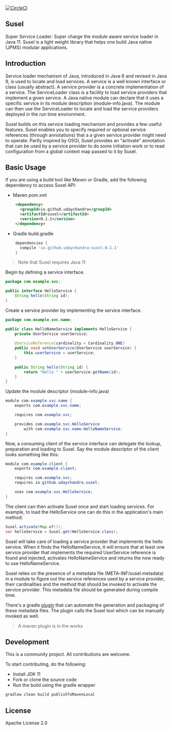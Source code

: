 [![CircleCI](https://circleci.com/gh/udaychandra/susel.svg?style=svg)](https://circleci.com/gh/udaychandra/susel)

## Susel
<em>Su</em>per <em>Se</em>rvice <em>L</em>oader: Super charge the module aware service loader in Java 11. 
Susel is a light weight library that helps one build Java native (JPMS) modular applications.

## Introduction
Service loader mechanism of Java, introduced in Java 6 and revised in Java 9, is used to locate and load services. 
A service is a well known interface or class (usually abstract). A service provider is a concrete implementation of a service. 
The ServiceLoader class is a facility to load service providers that implement a given service. 
A Java native module can declare that it uses a specific service in its module description (module-info.java). The module can then use the ServiceLoader to locate and load the service providers deployed in the run time environment.

Susel builds on this service loading mechanism and provides a few useful features. 
Susel enables you to specify required or optional service references (through annotations) that a a given service provider might need to operate. 
Partly inspired by OSGI, Susel provides an "activate" annotation that can be used by a service provider to do some initiation work or to read configuration from a global context map passed to it by Susel.  

## Basic Usage
If you are using a build tool like Maven or Gradle, add the following dependency to access Susel API:

- Maven pom.xml
  ```xml
   <dependency>
     <groupId>io.github.udaychandra</groupId>
     <artifactId>susel</artifactId>
     <version>0.1.1</version>
   </dependency>
   ```

- Gradle build.gradle
  ```groovy
   dependencies {
     compile 'io.github.udaychandra:susel:0.1.1'
   }
   ```

> Note that Susel requires Java 11

Begin by defining a service interface.

```java
package com.example.svc;

public interface HelloService {
    String hello(String id);
}

```   
Create a service provider by implementing the service interface.

```java
package com.example.svc.name;

public class HelloNameService implements HelloService {
    private UserService userService;
    
    @ServiceReference(cardinality = Cardinality.ONE)
    public void setUserService(UserService userService) {
        this.userService = userService;
    }
    
    public String hello(String id) {
        return "Hello " + userService.getName(id);
    }
}
```

Update the module descriptor (module-info.java)
```java
module com.example.svc.name {
    exports com.example.svc.name;

    requires com.example.svc;

    provides com.example.svc.HelloService 
        with com.example.svc.name.HelloNameService;
}

```

Now, a consuming client of the service interface can delegate the lookup, preparation and loading to Susel. 
Say the module descriptor of the client looks something like this:
```java
module com.example.client {
    exports com.example.client;

    requires com.example.svc;
    requires io.github.udaychandra.susel;

    uses com.example.svc.HelloService;
}
```

The client can then activate Susel once and start loading services. 
For example, to load the HelloService one can do this in the application's main method:
```java
Susel.activate(Map.of());
var helloService = Susel.get(HelloService.class);
```

Susel will take care of loading a service provider that implements the hello service.
When it finds the HelloNameService, it will ensure that at least one service provider that implements 
the required UserService reference is found and injected, activates HelloNameService and returns the now ready to use HelloNameService. 

Susel relies on the presence of a metadata file (META-INF/susel.metadata) in a module to figure out the service references used by a service provider, 
their cardinalities and the method that should be invoked to activate the service provider. This metadata file should be generated during compile time.

There's a gradle [plugin](https://github.com/udaychandra/susel-gradle-plugin) that can automate the generation and packaging of these metadata files. 
The plugin calls the Susel tool which can be manually invoked as well.

> A maven plugin is in the works

## Development
This is a community project. All contributions are welcome.

To start contributing, do the following:
* Install JDK 11
* Fork or clone the source code
* Run the build using the gradle wrapper
```bash
gradlew clean build publishToMavenLocal
```

## License
Apache License 2.0
